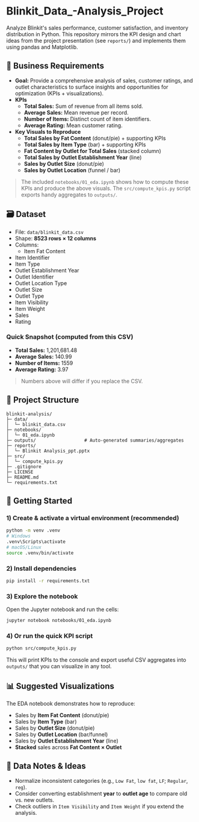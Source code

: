 # Blinkit_Data_-Analysis_Project

Analyze Blinkit's sales performance, customer satisfaction, and inventory distribution in Python.
This repository mirrors the KPI design and chart ideas from the project presentation (see `reports/`)
and implements them using pandas and Matplotlib.

## 📌 Business Requirements

- **Goal:** Provide a comprehensive analysis of sales, customer ratings, and outlet characteristics to surface
  insights and opportunities for optimization (KPIs + visualizations).
- **KPIs**
  - **Total Sales:** Sum of revenue from all items sold.
  - **Average Sales:** Mean revenue per record.
  - **Number of Items:** Distinct count of item identifiers.
  - **Average Rating:** Mean customer rating.
- **Key Visuals to Reproduce**
  - **Total Sales by Fat Content** (donut/pie) + supporting KPIs
  - **Total Sales by Item Type** (bar) + supporting KPIs
  - **Fat Content by Outlet for Total Sales** (stacked column)
  - **Total Sales by Outlet Establishment Year** (line)
  - **Sales by Outlet Size** (donut/pie)
  - **Sales by Outlet Location** (funnel / bar)

> The included `notebooks/01_eda.ipynb` shows how to compute these KPIs and produce the above visuals.
> The `src/compute_kpis.py` script exports handy aggregates to `outputs/`.

## 🗃️ Dataset

- File: `data/blinkit_data.csv`
- Shape: **8523 rows × 12 columns**
- Columns:
  - Item Fat Content
- Item Identifier
- Item Type
- Outlet Establishment Year
- Outlet Identifier
- Outlet Location Type
- Outlet Size
- Outlet Type
- Item Visibility
- Item Weight
- Sales
- Rating

### Quick Snapshot (computed from this CSV)
- **Total Sales:** 1,201,681.48
- **Average Sales:** 140.99
- **Number of Items:** 1559
- **Average Rating:** 3.97

> Numbers above will differ if you replace the CSV.

## 📁 Project Structure

```
blinkit-analysis/
├─ data/
│  └─ blinkit_data.csv
├─ notebooks/
│  └─ 01_eda.ipynb
├─ outputs/                  # Auto-generated summaries/aggregates
├─ reports/
│  └─ Blinkit Analysis_ppt.pptx
├─ src/
│  └─ compute_kpis.py
├─ .gitignore
├─ LICENSE
├─ README.md
└─ requirements.txt
```

## 🚀 Getting Started

### 1) Create & activate a virtual environment (recommended)

```bash
python -m venv .venv
# Windows
.venv\Scripts\activate
# macOS/Linux
source .venv/bin/activate
```

### 2) Install dependencies

```bash
pip install -r requirements.txt
```

### 3) Explore the notebook

Open the Jupyter notebook and run the cells:

```bash
jupyter notebook notebooks/01_eda.ipynb
```

### 4) Or run the quick KPI script

```bash
python src/compute_kpis.py
```

This will print KPIs to the console and export useful CSV aggregates into `outputs/` that you can visualize in any tool.

## 📊 Suggested Visualizations

The EDA notebook demonstrates how to reproduce:
- Sales by **Item Fat Content** (donut/pie)
- Sales by **Item Type** (bar)
- Sales by **Outlet Size** (donut/pie)
- Sales by **Outlet Location** (bar/funnel)
- Sales by **Outlet Establishment Year** (line)
- **Stacked** sales across **Fat Content × Outlet**

## 🧹 Data Notes & Ideas

- Normalize inconsistent categories (e.g., `Low Fat`, `low fat`, `LF`; `Regular`, `reg`).
- Consider converting establishment **year** to **outlet age** to compare old vs. new outlets.
- Check outliers in `Item Visibility` and `Item Weight` if you extend the analysis.


